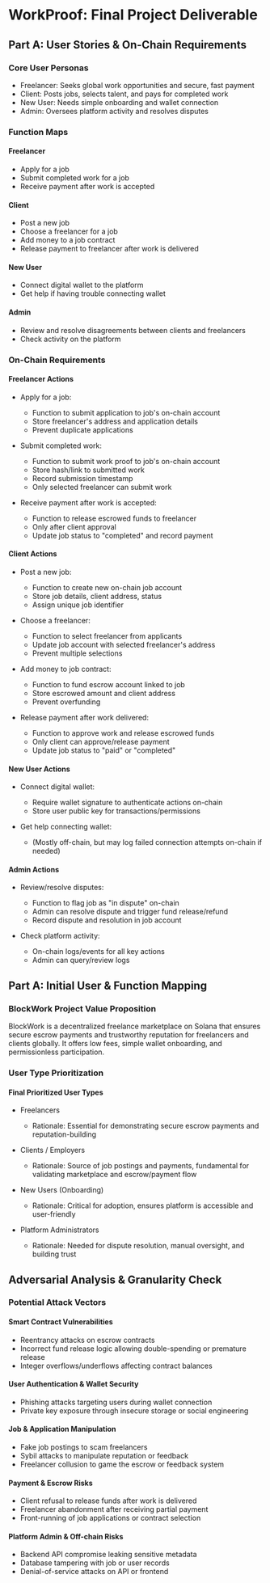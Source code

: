 # WorkProof: Final Project Deliverable

## Part A: User Stories & On-Chain Requirements

### Core User Personas
- Freelancer: Seeks global work opportunities and secure, fast payment
- Client: Posts jobs, selects talent, and pays for completed work
- New User: Needs simple onboarding and wallet connection
- Admin: Oversees platform activity and resolves disputes

### Function Maps

#### Freelancer
- Apply for a job
- Submit completed work for a job
- Receive payment after work is accepted

#### Client
- Post a new job
- Choose a freelancer for a job
- Add money to a job contract
- Release payment to freelancer after work is delivered

#### New User
- Connect digital wallet to the platform
- Get help if having trouble connecting wallet

#### Admin
- Review and resolve disagreements between clients and freelancers
- Check activity on the platform

### On-Chain Requirements

#### Freelancer Actions
- Apply for a job:
  - Function to submit application to job's on-chain account
  - Store freelancer's address and application details
  - Prevent duplicate applications

- Submit completed work:
  - Function to submit work proof to job's on-chain account
  - Store hash/link to submitted work
  - Record submission timestamp
  - Only selected freelancer can submit work

- Receive payment after work is accepted:
  - Function to release escrowed funds to freelancer
  - Only after client approval
  - Update job status to "completed" and record payment

#### Client Actions
- Post a new job:
  - Function to create new on-chain job account
  - Store job details, client address, status
  - Assign unique job identifier

- Choose a freelancer:
  - Function to select freelancer from applicants
  - Update job account with selected freelancer's address
  - Prevent multiple selections

- Add money to job contract:
  - Function to fund escrow account linked to job
  - Store escrowed amount and client address
  - Prevent overfunding

- Release payment after work delivered:
  - Function to approve work and release escrowed funds
  - Only client can approve/release payment
  - Update job status to "paid" or "completed"

#### New User Actions
- Connect digital wallet:
  - Require wallet signature to authenticate actions on-chain
  - Store user public key for transactions/permissions

- Get help connecting wallet:
  - (Mostly off-chain, but may log failed connection attempts on-chain if needed)

#### Admin Actions
- Review/resolve disputes:
  - Function to flag job as "in dispute" on-chain
  - Admin can resolve dispute and trigger fund release/refund
  - Record dispute and resolution in job account

- Check platform activity:
  - On-chain logs/events for all key actions
  - Admin can query/review logs

## Part A: Initial User & Function Mapping

### BlockWork Project Value Proposition
BlockWork is a decentralized freelance marketplace on Solana that ensures secure escrow payments and trustworthy reputation for freelancers and clients globally. It offers low fees, simple wallet onboarding, and permissionless participation.

### User Type Prioritization

#### Final Prioritized User Types
- Freelancers
  - Rationale: Essential for demonstrating secure escrow payments and reputation-building

- Clients / Employers
  - Rationale: Source of job postings and payments, fundamental for validating marketplace and escrow/payment flow

- New Users (Onboarding)
  - Rationale: Critical for adoption, ensures platform is accessible and user-friendly

- Platform Administrators
  - Rationale: Needed for dispute resolution, manual oversight, and building trust

## Adversarial Analysis & Granularity Check

### Potential Attack Vectors

#### Smart Contract Vulnerabilities
- Reentrancy attacks on escrow contracts
- Incorrect fund release logic allowing double-spending or premature release
- Integer overflows/underflows affecting contract balances

#### User Authentication & Wallet Security
- Phishing attacks targeting users during wallet connection
- Private key exposure through insecure storage or social engineering

#### Job & Application Manipulation
- Fake job postings to scam freelancers
- Sybil attacks to manipulate reputation or feedback
- Freelancer collusion to game the escrow or feedback system

#### Payment & Escrow Risks
- Client refusal to release funds after work is delivered
- Freelancer abandonment after receiving partial payment
- Front-running of job applications or contract selection

#### Platform Admin & Off-chain Risks
- Backend API compromise leaking sensitive metadata
- Database tampering with job or user records
- Denial-of-service attacks on API or frontend
